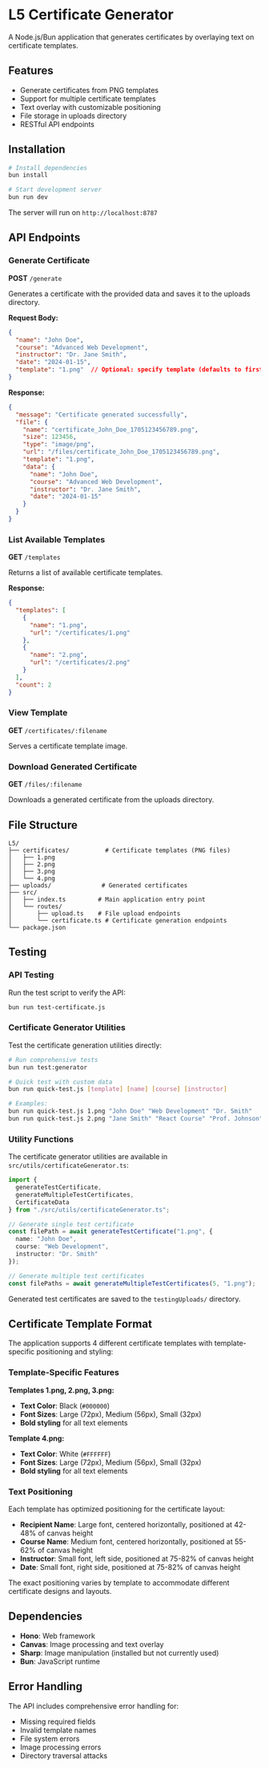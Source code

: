 # L5 Certificate Generator

A Node.js/Bun application that generates certificates by overlaying text on certificate templates.

## Features

- Generate certificates from PNG templates
- Support for multiple certificate templates
- Text overlay with customizable positioning
- File storage in uploads directory
- RESTful API endpoints

## Installation

```bash
# Install dependencies
bun install

# Start development server
bun run dev
```

The server will run on `http://localhost:8787`

## API Endpoints

### Generate Certificate

**POST** `/generate`

Generates a certificate with the provided data and saves it to the uploads directory.

**Request Body:**
```json
{
  "name": "John Doe",
  "course": "Advanced Web Development",
  "instructor": "Dr. Jane Smith",
  "date": "2024-01-15",
  "template": "1.png"  // Optional: specify template (defaults to first available)
}
```

**Response:**
```json
{
  "message": "Certificate generated successfully",
  "file": {
    "name": "certificate_John_Doe_1705123456789.png",
    "size": 123456,
    "type": "image/png",
    "url": "/files/certificate_John_Doe_1705123456789.png",
    "template": "1.png",
    "data": {
      "name": "John Doe",
      "course": "Advanced Web Development",
      "instructor": "Dr. Jane Smith",
      "date": "2024-01-15"
    }
  }
}
```

### List Available Templates

**GET** `/templates`

Returns a list of available certificate templates.

**Response:**
```json
{
  "templates": [
    {
      "name": "1.png",
      "url": "/certificates/1.png"
    },
    {
      "name": "2.png",
      "url": "/certificates/2.png"
    }
  ],
  "count": 2
}
```

### View Template

**GET** `/certificates/:filename`

Serves a certificate template image.

### Download Generated Certificate

**GET** `/files/:filename`

Downloads a generated certificate from the uploads directory.

## File Structure

```
L5/
├── certificates/          # Certificate templates (PNG files)
│   ├── 1.png
│   ├── 2.png
│   ├── 3.png
│   └── 4.png
├── uploads/              # Generated certificates
├── src/
│   ├── index.ts         # Main application entry point
│   └── routes/
│       ├── upload.ts    # File upload endpoints
│       └── certificate.ts # Certificate generation endpoints
└── package.json
```

## Testing

### API Testing
Run the test script to verify the API:

```bash
bun run test-certificate.js
```

### Certificate Generator Utilities
Test the certificate generation utilities directly:

```bash
# Run comprehensive tests
bun run test:generator

# Quick test with custom data
bun run quick-test.js [template] [name] [course] [instructor]

# Examples:
bun run quick-test.js 1.png "John Doe" "Web Development" "Dr. Smith"
bun run quick-test.js 2.png "Jane Smith" "React Course" "Prof. Johnson"
```

### Utility Functions

The certificate generator utilities are available in `src/utils/certificateGenerator.ts`:

```typescript
import { 
  generateTestCertificate, 
  generateMultipleTestCertificates,
  CertificateData 
} from "./src/utils/certificateGenerator.ts";

// Generate single test certificate
const filePath = await generateTestCertificate("1.png", {
  name: "John Doe",
  course: "Web Development",
  instructor: "Dr. Smith"
});

// Generate multiple test certificates
const filePaths = await generateMultipleTestCertificates(5, "1.png");
```

Generated test certificates are saved to the `testingUploads/` directory.

## Certificate Template Format

The application supports 4 different certificate templates with template-specific positioning and styling:

### Template-Specific Features

**Templates 1.png, 2.png, 3.png:**
- **Text Color**: Black (`#000000`)
- **Font Sizes**: Large (72px), Medium (56px), Small (32px)
- **Bold styling** for all text elements

**Template 4.png:**
- **Text Color**: White (`#FFFFFF`)
- **Font Sizes**: Large (72px), Medium (56px), Small (32px)
- **Bold styling** for all text elements

### Text Positioning

Each template has optimized positioning for the certificate layout:

- **Recipient Name**: Large font, centered horizontally, positioned at 42-48% of canvas height
- **Course Name**: Medium font, centered horizontally, positioned at 55-62% of canvas height
- **Instructor**: Small font, left side, positioned at 75-82% of canvas height
- **Date**: Small font, right side, positioned at 75-82% of canvas height

The exact positioning varies by template to accommodate different certificate designs and layouts.

## Dependencies

- **Hono**: Web framework
- **Canvas**: Image processing and text overlay
- **Sharp**: Image manipulation (installed but not currently used)
- **Bun**: JavaScript runtime

## Error Handling

The API includes comprehensive error handling for:

- Missing required fields
- Invalid template names
- File system errors
- Image processing errors
- Directory traversal attacks
